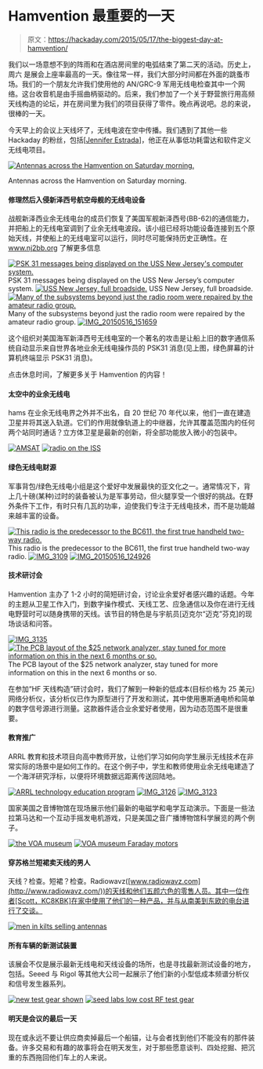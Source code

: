 # Hamvention 最重要的一天

> 原文：<https://hackaday.com/2015/05/17/the-biggest-day-at-hamvention/>

我们以一场意想不到的阵雨和在酒店房间里的电弧结束了第二天的活动。历史上， 周六 是展会上座率最高的一天。像往常一样，我们大部分时间都在外面的跳蚤市场。我们的一个朋友允许我们使用他的 AN/GRC-9 军用无线电检查其中一个网络。这台收音机是由手摇曲柄驱动的。后来，我们参加了一个关于野营旅行用高频天线构造的论坛，并在房间里为我们的项目获得了零件。晚点再说吧。总的来说，很棒的一天。

今天早上的会议上天线坏了，无线电波在空中传播。我们遇到了其他一些 Hackaday 的粉丝，包括[[Jennifer Estrada](https://twitter.com/estradjm89)]，他正在从事低功耗雷达和软件定义无线电项目。

[![Antennas across the Hamvention on Saturday morning.](img/1a24e0f4454ee9e8721ebd87cf2ba176.png)](https://hackaday.com/wp-content/uploads/2015/05/antennas-at-the-hamfest.jpg)

Antennas across the Hamvention on Saturday morning.

#### 修理然后入侵新泽西号航空母舰的无线电设备

战舰新泽西业余无线电台的成员们恢复了美国军舰新泽西号(BB-62)的通信能力，并把船上的无线电室调到了业余无线电波段。该小组已经将功能设备连接到五个原始天线，并使船上的无线电室可以运行，同时尽可能保持历史正确性。在 www.nj2bb.org 了解更多信息

 [![PSK 31 messages being displayed on the USS New Jersey's computer system.](img/152d916bb2d1c595640845a07a08bd6d.png "IMG_20150516_151638")](https://hackaday.com/2015/05/17/the-biggest-day-at-hamvention/img_20150516_151638/) PSK 31 messages being displayed on the USS New Jersey’s computer system. [![USS New Jersey, full broadside.](img/71c6ab07fdb808a2c3a350cd7768c3f9.png "IMG_20150516_151608")](https://hackaday.com/2015/05/17/the-biggest-day-at-hamvention/img_20150516_151608/) USS New Jersey, full broadside. [![Many of the subsystems beyond just the radio room were repaired by the amateur radio group.](img/ef52a56c1e38e1c4df5d2d710268e167.png "IMG_20150516_151621")](https://hackaday.com/2015/05/17/the-biggest-day-at-hamvention/img_20150516_151621/) Many of the subsystems beyond just the radio room were repaired by the amateur radio group. [![IMG_20150516_151659](img/9c25567fa7e14ef5714aa6d7e4371ba5.png "IMG_20150516_151659")](https://hackaday.com/2015/05/17/the-biggest-day-at-hamvention/img_20150516_151659/) 

这个组织对美国海军新泽西号无线电室的一个著名的攻击是让船上旧的数字通信系统自动显示来自世界各地业余无线电操作员的 PSK31 消息(见上图，绿色屏幕的计算机终端显示 PSK31 消息)。

点击休息时间，了解更多关于 Hamvention 的内容！

#### **太空中的业余无线电**

hams 在业余无线电界之外并不出名，自 20 世纪 70 年代以来，他们一直在建造卫星并将其送入轨道。它们的作用就像轨道上的中继器，允许其覆盖范围内的任何两个站同时通话？立方体卫星是最新的创新，将全部功能放入微小的包装中。

 [![AMSAT](img/fc4dba54746506df2a50629086e2beef.png "AMSAT")](https://hackaday.com/2015/05/17/the-biggest-day-at-hamvention/amsat/)  [![radio on the ISS](img/72b8e9320fb9058d0553ec2ddde4256b.png "radio on the ISS")](https://hackaday.com/2015/05/17/the-biggest-day-at-hamvention/radio-on-the-iss/) 

#### **绿色无线电财源**

军事背包/绿色无线电小组是这个爱好中发展最快的亚文化之一。通常情况下，背上几十磅(某种)过时的装备被认为是军事劳动，但火腿享受一个很好的挑战。在野外条件下工作，有时只有几瓦的功率，迫使我们专注于无线电技术，而不是功能越来越丰富的设备。

 [![This radio is the predecessor to the BC611, the first true handheld two-way radio.](img/7dc763b5fd20bfa681d02b5e2e417857.png "IMG_20150516_125229")](https://hackaday.com/2015/05/17/the-biggest-day-at-hamvention/img_20150516_125229/) This radio is the predecessor to the BC611, the first true handheld two-way radio. [![IMG_3109](img/e61f32eb37ecf756b0236097ddc04797.png "IMG_3109")](https://hackaday.com/2015/05/17/the-biggest-day-at-hamvention/img_3109/)  [![IMG_20150516_124926](img/4a9beaab081bed94770d8e6e6ded6e83.png "IMG_20150516_124926")](https://hackaday.com/2015/05/17/the-biggest-day-at-hamvention/img_20150516_124926/) 

#### **技术研讨会**

Hamvention 主办了 1-2 小时的简短研讨会，讨论业余爱好者感兴趣的话题。今年的主题从卫星工作入门，到数字操作模式、天线工艺、应急通信以及你在进行无线电野营时可以随身携带的天线。该节目的特色是与宇航员[迈克尔“迈克”芬克]的现场谈话和问答。

 [![IMG_3135](img/9374babbe582f80029c2f52491303c02.png "IMG_3135")](https://hackaday.com/2015/05/17/the-biggest-day-at-hamvention/img_3135/)  [![The PCB layout of the $25 network analyzer, stay tuned for more information on this in the next 6 months or so.](img/c4945f29f88ae82b3e2d5f997e57296e.png "IMG_20150516_145501")](https://hackaday.com/2015/05/17/the-biggest-day-at-hamvention/img_20150516_145501/) The PCB layout of the $25 network analyzer, stay tuned for more information on this in the next 6 months or so.

在参加“HF 天线构造”研讨会时，我们了解到一种新的低成本(目标价格为 25 美元)网络分析仪，该分析仪已作为原型进行了开发和测试，其中使用惠斯通电桥和简单的数字信号源进行测量。这款器件适合业余爱好者使用，因为动态范围不是很重要。

#### **教育推广**

ARRL 教育和技术项目向高中教师开放，让他们学习如何向学生展示无线技术在非常实际的场景中是如何工作的。在这个例子中，学生和教师使用业余无线电建造了一个海洋研究浮标，以便将环境数据远距离传送回陆地。

 [![ARRL technology education program](img/f84c66899e7b6afaf73b39aea92c5ae5.png "ARRL technology education program")](https://hackaday.com/2015/05/17/the-biggest-day-at-hamvention/arrl-technology-education-program/)  [![IMG_3126](img/6c910caaf74126cae718be423b995939.png "IMG_3126")](https://hackaday.com/2015/05/17/the-biggest-day-at-hamvention/img_3126/)  [![IMG_3123](img/6a39fc9153bf90ee8e24bba1b86f0e83.png "IMG_3123")](https://hackaday.com/2015/05/17/the-biggest-day-at-hamvention/img_3123/) 

国家美国之音博物馆在现场展示他们最新的电磁学和电学互动演示。下面是一些法拉第马达和一个互动手摇发电机游戏，只是美国之音广播博物馆科学展览的两个例子。

 [![the VOA museum](img/baf1c182dfc4c98154fb7a9b4ffe4f9c.png "the VOA museum")](https://hackaday.com/2015/05/17/the-biggest-day-at-hamvention/the-voa-museum/)  [![VOA museum Faraday motors](img/b4842216243684513c9137017f61e7ca.png "VOA museum Faraday motors")](https://hackaday.com/2015/05/17/the-biggest-day-at-hamvention/voa-museum-faraday-motors/) 

#### **穿苏格兰短裙卖天线的男人**

天线？检查。短裙？检查。Radiowavz([www.radiowavz.com](http://www.radiowavz.com/))的天线和他们五颜六色的零售人员。其中一位作者[Scott，KC8KBK]在家中使用了他们的一种产品，并与从南美到东欧的电台进行了交谈。

[![men in kilts selling antennas](img/bc34f4315e53622cf305c71ac3ae0dcb.png)](https://hackaday.com/wp-content/uploads/2015/05/men-in-kilts-selling-antennas.jpg)

#### **所有车辆的新测试装置**

该展会不仅是展示最新无线电和天线设备的场所，也是寻找最新测试设备的地方，包括。Seeed 与 Rigol 等其他大公司一起展示了他们新的小型低成本频谱分析仪和信号发生器系列。

 [![new test gear shown](img/3a9a5d84da4dc4cca6771e7b44326dd3.png "new test gear shown")](https://hackaday.com/2015/05/17/the-biggest-day-at-hamvention/new-test-gear-shown/)  [![seed labs low cost RF test gear](img/4f0bc081a8857dec84942fb6eb56407d.png "seed labs low cost RF test gear")](https://hackaday.com/2015/05/17/the-biggest-day-at-hamvention/seed-labs-low-cost-rf-test-gear/) 

#### 明天是会议的最后一天

现在或永远不要让供应商卖掉最后一个船锚，让与会者找到他们不能没有的那件装备。许多交易和有趣的故事将会在明天发生，对于那些愿意谈判、四处挖掘、把沉重的东西拖回他们车上的人来说。